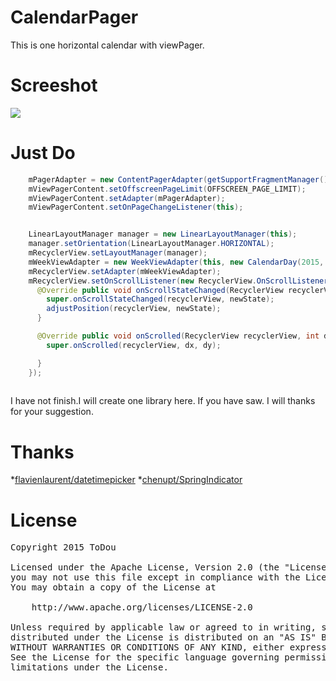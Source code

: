 # CalendarPager
This is one horizontal calendar with viewPager.

Screeshot
====
![](/screenshot.gif)


Just Do
====
```java
    mPagerAdapter = new ContentPagerAdapter(getSupportFragmentManager(), new CalendarDay(2015, 5, 1), new CalendarDay(2015, 5, 19));
    mViewPagerContent.setOffscreenPageLimit(OFFSCREEN_PAGE_LIMIT);
    mViewPagerContent.setAdapter(mPagerAdapter);
    mViewPagerContent.setOnPageChangeListener(this);


    LinearLayoutManager manager = new LinearLayoutManager(this);
    manager.setOrientation(LinearLayoutManager.HORIZONTAL);
    mRecyclerView.setLayoutManager(manager);
    mWeekViewAdapter = new WeekViewAdapter(this, new CalendarDay(2015, 5, 1), new CalendarDay(2015, 5, 19), mViewPagerContent);
    mRecyclerView.setAdapter(mWeekViewAdapter);
    mRecyclerView.setOnScrollListener(new RecyclerView.OnScrollListener() {
      @Override public void onScrollStateChanged(RecyclerView recyclerView, int newState) {
        super.onScrollStateChanged(recyclerView, newState);
        adjustPosition(recyclerView, newState);
      }

      @Override public void onScrolled(RecyclerView recyclerView, int dx, int dy) {
        super.onScrolled(recyclerView, dx, dy);

      }
    });
    
```
I have not finish.I will create one library here. If you have saw. I will thanks for your suggestion.

Thanks
====
*[flavienlaurent/datetimepicker](https://github.com/flavienlaurent/datetimepicker)
*[chenupt/SpringIndicator](https://github.com/chenupt/SpringIndicator)

License
====
<pre>
Copyright 2015 ToDou

Licensed under the Apache License, Version 2.0 (the "License");
you may not use this file except in compliance with the License.
You may obtain a copy of the License at

    http://www.apache.org/licenses/LICENSE-2.0

Unless required by applicable law or agreed to in writing, software
distributed under the License is distributed on an "AS IS" BASIS,
WITHOUT WARRANTIES OR CONDITIONS OF ANY KIND, either express or implied.
See the License for the specific language governing permissions and
limitations under the License.
</pre>
